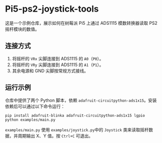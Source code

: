 # Pi5-ps2-joystick-tools

这是一个示例仓库，展示如何在树莓派 Pi5 上通过 ADS1115 模数转换器读取 PS2 摇杆模块的数值。

## 连接方式

1. 将摇杆的 `VRx` 尖脚连接到 ADS1115 的 `A0`（`P0`）。
2. 将摇杆的 `VRy` 尖脚连接到 ADS1115 的 `A1`（`P1`）。
3. 其余电源和 GND 尖脚按常规方式接线。


## 运行示例

仓库中提供了两个 Python 脚本，依赖 `adafruit-circuitpython-ads1x15`。安装依赖后可以通过以下命令运行：

```bash
pip install adafruit-blinka adafruit-circuitpython-ads1x15 lgpio
python examples/main.py
```

`examples/main.py` 使用 `examples/joystick.py`中的 `Joystick` 类来读取摇杆数据，并周期输出 X、Y 值。按 `Ctrl+C` 可退出。
